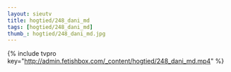 ```yaml
--- 
layout: sieutv
title: hogtied/248_dani_md
tags: [hogtied/248_dani_md]
thumb_: hogtied/248_dani_md.jpg
---
```

{% include tvpro key="http://admin.fetishbox.com/_content/hogtied/248_dani_md.mp4" %} 
